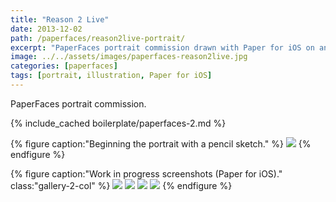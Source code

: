 ```yaml
---
title: "Reason 2 Live"
date: 2013-12-02
path: /paperfaces/reason2live-portrait/
excerpt: "PaperFaces portrait commission drawn with Paper for iOS on an iPad."
image: ../../assets/images/paperfaces-reason2live.jpg
categories: [paperfaces]
tags: [portrait, illustration, Paper for iOS]
---
```


PaperFaces portrait commission.

{% include_cached boilerplate/paperfaces-2.md %}

{% figure caption:"Beginning the portrait with a pencil sketch." %}
[![](../../assets/images/paperfaces-reason2live-process-1-750.jpg)](../../assets/images/paperfaces-reason2live-process-1-lg.jpg)
{% endfigure %}

{% figure caption:"Work in progress screenshots (Paper for iOS)." class:"gallery-2-col" %}
[![](../../assets/images/paperfaces-reason2live-process-2-600.jpg)](../../assets/images/paperfaces-reason2live-process-2-lg.jpg)
[![](../../assets/images/paperfaces-reason2live-process-3-600.jpg)](../../assets/images/paperfaces-reason2live-process-3-lg.jpg)
[![](../../assets/images/paperfaces-reason2live-process-4-600.jpg)](../../assets/images/paperfaces-reason2live-process-4-lg.jpg)
[![](../../assets/images/paperfaces-reason2live-process-5-600.jpg)](../../assets/images/paperfaces-reason2live-process-5-lg.jpg)
{% endfigure %}
